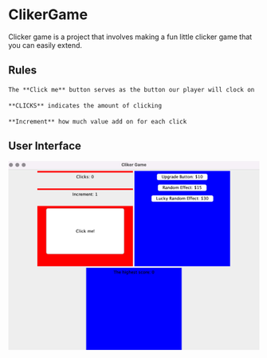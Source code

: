 # ClikerGame

Clicker game is a project that involves making a fun little clicker game that you can easily extend.


## Rules

```
The **Click me** button serves as the button our player will clock on

**CLICKS** indicates the amount of clicking

**Increment** how much value add on for each click

```

## User Interface

![Alt text](image.png)